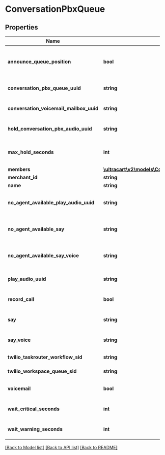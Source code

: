 # ConversationPbxQueue

## Properties
Name | Type | Description | Notes
------------ | ------------- | ------------- | -------------
**announce_queue_position** | **bool** | If true, the customer is told their queue position upon entering the queue | [optional] 
**conversation_pbx_queue_uuid** | **string** | Conversation Pbx Queue unique identifier | [optional] 
**conversation_voicemail_mailbox_uuid** | **string** | The voicemail mailbox associated with this queue | [optional] 
**hold_conversation_pbx_audio_uuid** | **string** | The audio to play while holding in a queue | [optional] 
**max_hold_seconds** | **int** | The maximum number of seconds for a customer to hold in a queue | [optional] 
**members** | [**\ultracart\v2\models\ConversationPbxQueueMembers**](ConversationPbxQueueMembers.md) |  | [optional] 
**merchant_id** | **string** | Merchant Id | [optional] 
**name** | **string** | Name of queue | [optional] 
**no_agent_available_play_audio_uuid** | **string** | When no agent is available after the max_hold_seconds, say this | [optional] 
**no_agent_available_say** | **string** | When no agent is available after the max_hold_seconds, say this | [optional] 
**no_agent_available_say_voice** | **string** | The type of voice used to say text when no agent is available | [optional] 
**play_audio_uuid** | **string** | Audio played when customer enters a queue | [optional] 
**record_call** | **bool** | If true, any calls in this queue are recorded | [optional] 
**say** | **string** | Say text when a customer enters queue | [optional] 
**say_voice** | **string** | The type of voice to use when say text is spoken | [optional] 
**twilio_taskrouter_workflow_sid** | **string** | Twilio taskrouter workflow sid | [optional] 
**twilio_workspace_queue_sid** | **string** | Twilio workspace queue sid | [optional] 
**voicemail** | **bool** | If true, this queue has a voicemail associated with it | [optional] 
**wait_critical_seconds** | **int** | Wait time in seconds before critical | [optional] 
**wait_warning_seconds** | **int** | Wait time in seconds before warning | [optional] 

[[Back to Model list]](../README.md#documentation-for-models) [[Back to API list]](../README.md#documentation-for-api-endpoints) [[Back to README]](../README.md)


